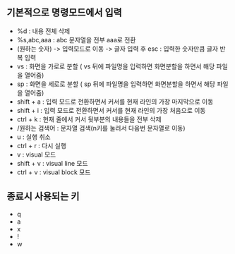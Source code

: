 ## 기본적으로 명령모드에서 입력
- %d
    : 내용 전체 삭제
- %s,abc,aaa
    : abc 문자열을 전부 aaa로 전환
- (원하는 숫자) -> 입력모드로 이동 -> 글자 입력 후 esc
    : 입력한 숫자만큼 글자 반복 입력
- vs
    : 화면을 가로로 분할 ( vs 뒤에 파일명을 입력하면 화면분할을 하면서 해당 파일을 열어줌)
- sp
    : 화면을 세로로 분할 ( sp 뒤에 파일명을 입력하면 화면분할을 하면서 해당 파일을 열어줌)
- shift + a
    : 입력 모드로 전환하면서 커서를 현재 라인의 가장 마지막으로 이동
- shift + i
    : 입력 모드로 전환하면서 커서를 현재 라인의 가장 처음으로 이동 
- ctrl + k
    : 현재 줄에서 커서 뒷부분의 내용들을 전부 삭제
- /원하는 검색어
    : 문자열 검색(n키를 눌러서 다음번 문자열로 이동)
- u
    : 실행 취소
- ctrl + r
    : 다시 실행
- v
    : visual 모드
- shift + v
    : visual line 모드
- ctrl + v
    : visual block 모드


## 종료시 사용되는 키

- q
- a
- x
- !
- w
